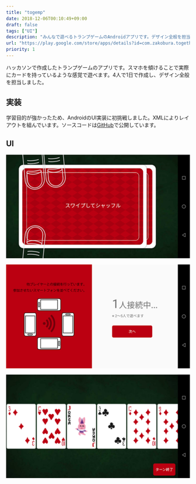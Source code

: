 ```yaml
---
title: "togemp"
date: 2018-12-06T00:10:49+09:00
draft: false
tags: ["UI"]
description: "みんなで遊べるトランプゲームのAndroidアプリです。デザイン全般を担当しました。"
url: "https://play.google.com/store/apps/details?id=com.zakobura.together.togemp&hl=ja&gl=US"
priority: 1
---
```


ハッカソンで作成したトランプゲームのアプリです。スマホを傾けることで実際にカードを持っているような感覚で遊べます。4人で1日で作成し、デザイン全般を担当しました。

## 実装
学習目的が強かったため、AndroidのUI実装に初挑戦しました。XMLによりレイアウトを組んでいます。ソースコードは[GitHub](https://github.com/akirago/togemp)で公開しています。


## UI
![スクリーンショット](./ss1.png)

![スクリーンショット](./ss2.png)

![スクリーンショット](./ss3.png)
